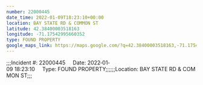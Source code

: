 ```yaml
---
number: 22000445
date_time: 2022-01-09T18:23:10+00:00
location: BAY STATE RD & COMMON ST
latitude: 42.38400003518163
longitude: -71.17542995660352
type: FOUND PROPERTY
google_maps_link: https://maps.google.com/?q=42.38400003518163,-71.17542995660352
---
```


;;;Incident #: 22000445     Date: 2022‐01‐09 18:23:10     Type: FOUND PROPERTY;;;;;;Location: BAY STATE RD & COMMON ST;;;
